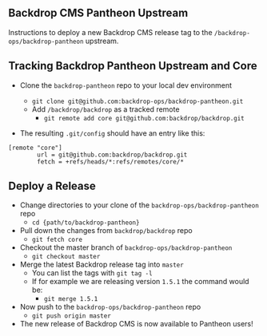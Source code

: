 Backdrop CMS Pantheon Upstream
----

Instructions to deploy a new Backdrop CMS release tag to the `/backdrop-ops/backdrop-pantheon` upstream.

Tracking Backdrop Pantheon Upstream and Core
---
* Clone the `backdrop-pantheon` repo to your local dev environment
  * `git clone git@github.com:backdrop-ops/backdrop-pantheon.git`
  * Add `/backdrop/backdrop` as a tracked remote
    * `git remote add core git@github.com:backdrop/backdrop.git`

* The resulting `.git/config` should have an entry like this:

```
[remote "core"]
        url = git@github.com:backdrop/backdrop.git
        fetch = +refs/heads/*:refs/remotes/core/*
```

Deploy a Release
---

* Change directories to your clone of the `backdrop-ops/backdrop-pantheon` repo
  * `cd {path/to/backdrop-pantheon}`
* Pull down the changes from `backdrop/backdrop` repo
  * `git fetch core`
* Checkout the master branch of `backdrop-ops/backdrop-pantheon`
  * `git checkout master`
* Merge the latest Backdrop release tag into `master`
  * You can list the tags with `git tag -l`
  * If for example we are releasing version `1.5.1` the command would be:
    * `git merge 1.5.1`
* Now push to the `backdrop-ops/backdrop-pantheon` repo
  * `git push origin master`
* The new release of Backdrop CMS is now available to Pantheon users!
